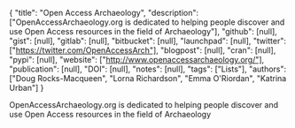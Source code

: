 {
  "title": "Open Access Archaeology",
  "description": ["OpenAccessArchaeology.org is dedicated to helping people discover and use Open Access resources in the field of Archaeology"],
  "github": [null],
  "gist": [null],
  "gitlab": [null],
  "bitbucket": [null],
  "launchpad": [null],
  "twitter": ["https://twitter.com/OpenAccessArch"],
  "blogpost": [null],
  "cran": [null],
  "pypi": [null],
  "website": ["http://www.openaccessarchaeology.org/"],
  "publication": [null],
  "DOI": [null],
  "notes": [null],
  "tags": ["Lists"],
  "authors": ["Doug Rocks-Macqueen", "Lorna Richardson", "Emma O'Riordan", "Katrina Urban"]
}

<!-- Generated by csv2md.R – do not edit by hand -->

OpenAccessArchaeology.org is dedicated to helping people discover and use Open Access resources in the field of Archaeology